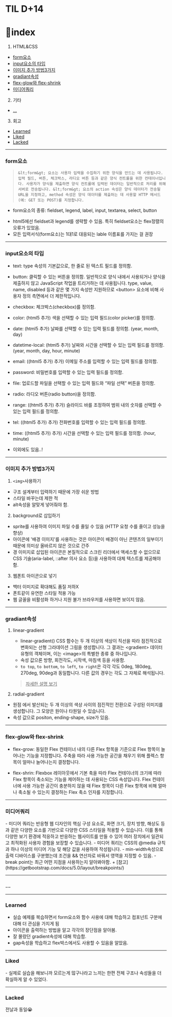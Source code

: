 <style>a{color: inherit;}</style>

# TIL D+14

# 📌index

1. HTML&CSS

- <a href="#1-1">form요소</a>
- <a href="#1-2">input요소의 타입</a>
- <a href="#1-3">이미지 추가 방법3가지</a>
- <a href="#1-1">gradiant속성</a>
- <a href="#1-1">flex-glow와 flex-shrink</a>
- <a href="#1-1">미디어쿼리</a>

2. 기타

- <a href="#2-1">...</a>

3. 회고

- <a href="#3-1">Learned</a>
- <a href="#3-2">Liked</a>
- <a href="#3-3">Lacked</a>
<hr>

  <h3 id="1-1">form요소</h3>

>     &lt;form&gt; 요소는 사용자 입력을 수집하기 위한 양식을 만드는 데 사용됩니다. 입력 필드, 버튼, 체크박스, 라디오 버튼 등과 같은 양식 컨트롤을 위한 컨테이너입니다. 사용자가 양식을 제출하면 양식 컨트롤에 입력된 데이터는 일반적으로 처리를 위해 서버로 전송됩니다. &lt;form&gt; 요소의 action 속성은 양식 데이터가 전송될 URL을 지정하고, method 속성은 양식 데이터를 제출하는 데 사용할 HTTP 메서드(예: GET 또는 POST)를 지정합니다.

- form요소의 종류: fieldset, legend, label, input, textarea, select, button

+ html5에선 fieldset과 legend를 생략할 수 있음. 특히 fieldset요소는 flex정렬의 오류가 있었음.
+ 모든 입력서식(form요소)는 1대1로 대응되는 lable 이름표를 가지는 걸 권장

---

  <h3 id="1-2">input요소의 타입</h3>

- text: type 속성의 기본값으로, 한 줄로 된 텍스트 필드를 정의함.

- button: 클릭할 수 있는 버튼을 정의함. 일반적으로 양식 내에서 사용되거나 양식을 제출하지 않고 JavaScript 작업을 트리거하는 데 사용됩니다.
type, value, name, disabled 등과 같은 몇 가지 속성만 지원하므로 &lt;button&gt; 요소에 비해 사용자 정의 측면에서 더 제한적입니다.

- checkbox: 체크박스(checkbox)를 정의함.

- color: (html5 추가) 색을 선택할 수 있는 입력 필드(color picker)를 정의함.

- date: (html5 추가)	날짜를 선택할 수 있는 입력 필드를 정의함. (year, month, day)

- datetime-local: (html5 추가) 날짜와 시간을 선택할 수 있는 입력 필드를 정의함. (year, month, day, hour, minute)

- email: ((html5 추가) 추가) 이메일 주소를 입력할 수 있는 입력 필드를 정의함.

- password: 비밀번호를 입력할 수 있는 입력 필드를 정의함.

- file: 업로드할 파일을 선택할 수 있는 입력 필드와 “파일 선택” 버튼을 정의함.

- radio: 라디오 버튼(radio button)을 정의함.

- range: ((html5 추가) 추가) 슬라이드 바를 조정하여 범위 내의 숫자를 선택할 수 있는 입력 필드를 정의함.

- tel: ((html5 추가) 추가) 전화번호를 입력할 수 있는 입력 필드를 정의함.


- time: ((html5 추가) 추가)	시간을 선택할 수 있는 입력 필드를 정의함. (hour, minute)
 + 이외에도 있음..!


---

  <h3 id="1-3">이미지 추가 방법3가지</h3>

  1. `<img>`사용하기
   - 구조 설계부터 입력하기 때문에 가장 쉬운 방법
   - 스타일 바꾸는데 제한 적
   - alt속성을 알맞게 넣어줘야 함.
  2. background로 삽입하기
   - sprite를 사용하여 이미지 파일 수를 줄일 수 있음 (HTTP 요청 수를 줄이고 성능을 향상)
   - 아이콘에 '배경 이미지'를 사용하는 것은 아이콘이 배경이 아닌 콘텐츠의 일부이기 때문에 의미상 올바르지 않은 것으로 간주
   - 경 이미지로 삽입된 아이콘은 본질적으로 스크린 리더에서 액세스할 수 없으므로 CSS 기술(aria-label, ::after 의사 요소 등)을 사용하여 대체 텍스트를 제공해야 함.
  3. 웹폰트 아이콘으로 넣기
   - 백터 이미지로 확대해도 품질 저하X
   - 폰트같이 유연한 스타일 적용 가능
   - 웹 글꼴을 비활성화 하거나 지원 불가 브라우저를 사용하면 보이지 않음.

---

  <h3 id="1-1">gradiant속성</h3>

  1. linear-gradient
     - linear-gradient() CSS 함수는 두 개 이상의 색상이 직선을 따라 점진적으로 변화되는 선형 그라데이션 그림을 생성합니다. 그 결과는 &lt;gradient&gt; 데이터 유형의 객체이며, 이는 &lt;image&gt;의 특별한 종류 중 하나입니다.
     - 속성 값으론 방향, 회전각도, 시작색, 마침색 등을 사용함.
     - `to top`, `to bottom`, `to left`, `to right`은 각각 각도 0deg, 180deg, 270deg, 90deg과 동일합니다. 다른 값의 경우는 각도 그 자체로 해석됩니다.
     > [자세한 설명 보기](http://www.devdic.com/css/refer/functions/function:163/linear-gradient())

  2. radial-gradient
   - 원점 에서 발산되는 두 개 이상의 색상 사이의 점진적인 전환으로 구성된 이미지를 생성합니다. 그 모양은 원이나 타원일 수 있습니다. 
   - 속성 값으로 positon, ending-shape, size가 있음.

---

  <h3 id="1-1">flex-glow와 flex-shrink</h3>

- flex-grow: 동일한 Flex 컨테이너 내의 다른 Flex 항목을 기준으로 Flex 항목이 늘어나는 기능을 지정합니다. 주축을 따라 사용 가능한 공간을 채우기 위해 플렉스 항목이 얼마나 늘어나는지 결정합니다.

- flex-shrin: Flexbox 레이아웃에서 기본 축을 따라 Flex 컨테이너의 크기에 따라 Flex 항목이 축소되는 기능을 제어하는 ​​데 사용되는 CSS 속성입니다. Flex 컨테이너에 사용 가능한 공간이 충분하지 않을 때 Flex 항목이 다른 Flex 항목에 비해 얼마나 축소될 수 있는지 결정하는 Flex 축소 인자를 지정합니다.

---

  <h3 id="1-1">미디어쿼리</h3>
  - 미디어 쿼리는 반응형 웹 디자인의 핵심 구성 요소로, 화면 크기, 장치 방향, 해상도 등과 같은 다양한 요소를 기반으로 다양한 CSS 스타일을 적용할 수 있습니다. 이를 통해 다양한 보기 환경에 적응하고 반응하는 웹사이트를 만들 수 있어 여러 장치에서 일관되고 최적화된 사용자 경험을 보장할 수 있습니다.
  - 미디어 쿼리는 CSS의 @media 규칙과 하나 이상의 미디어 기능 및 해당 값을 사용하여 작성됩니다. 
  - min-width속성으로 출력 디바이스를 구분했는데 조건을 && 연산자로 바꿔서 영역을 지정할 수 있음.
  - break point는 최근 어떤 지점을 사용하는지 알아봐야함. 
    + [참고](https://getbootstrap.com/docs/5.0/layout/breakpoints/)

---

  <h3 id="2-1">...</h3>

---

 <h3 id="3-1">Learned</h3> 
 
 - 실습 예제를 복습하면서 form요소와 함수 사용에 대해 학습하고 컴포넌트 구분에 대해 더 관심을 가지게 됨
 - 아이콘을 출력하는 방법을 알고 각각의 장단점을 알아봄.
 - 잘 몰랐던 gradient속성에 대해 학습함.
 - gap속성을 학습하고 flex박스에서도 사용할 수 있음을 알았음.
   
  ***

 <h3 id="3-2">Liked</h3>
 - 실제로 실습을 해보니까 모르는게 많구나라고 느끼는 한편 전체 구조나 속성들을 더 확실하게 알 수 있었다.

---

 <h3 id="3-3">Lacked</h3>
 전날과 동일😭
